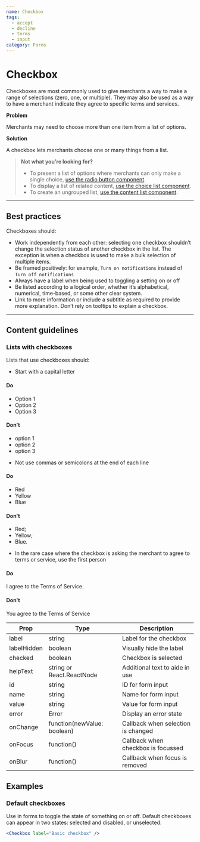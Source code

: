 ```yaml
---
name: Checkbox
tags:
  - accept
  - decline
  - terms
  - input
category: Forms
---
```


# Checkbox

Checkboxes are most commonly used to give merchants a way to make a range of selections (zero, one, or multiple). They may also be used as a way to have a merchant indicate they agree to specific terms and services.

**Problem**

Merchants may need to choose more than one item from a list of options.

**Solution**

A checkbox lets merchants choose one or many things from a list.

> **Not what you’re looking for?**
>* To present a list of options where merchants can only make a single choice, [use the radio button component](/components/forms/radio-button).
>* To display a list of related content, [use the choice list component](/components/forms/choice-list).
>* To create an ungrouped list, [use the content list component](/components/tables-and-lists/list).

---

## Best practices

Checkboxes should:

* Work independently from each other: selecting one checkbox shouldn’t change
the selection status of another checkbox in the list. The exception is when a
checkbox is used to make a bulk selection of multiple items.
* Be framed positively: for example, `Turn on notifications` instead of
`Turn off notifications`
* Always have a label when being used to toggling a setting on or off
* Be listed according to a logical order, whether it’s alphabetical, numerical,
time-based, or some other clear system.
* Link to more information or include a subtitle as required to provide more
explanation. Don’t rely on tooltips to explain a checkbox.

---

## Content guidelines

### Lists with checkboxes

Lists that use checkboxes should:

* Start with a capital letter

<!-- usageblock -->
#### Do
- Option 1
- Option 2
- Option 3

#### Don't
- option 1
- option 2
- option 3
<!-- end -->

* Not use commas or semicolons at the end of each line

<!-- usageblock -->
#### Do
- Red
- Yellow
- Blue

#### Don't
- Red;
- Yellow;
- Blue.
<!-- end -->

* In the rare case where the checkbox is asking the merchant to agree to terms
or service, use the first person

<!-- usageblock -->
#### Do
I agree to the Terms of Service.

#### Don't
You agree to the Terms of Service
<!-- end -->

| Prop | Type | Description |
| ---- | ---- | ----------- |
| label | string | Label for the checkbox |
| labelHidden | boolean | Visually hide the label |
| checked | boolean | Checkbox is selected |
| helpText | string or React.ReactNode | Additional text to aide in use |
| id | string | ID for form input |
| name | string | Name for form input |
| value | string | Value for form input |
| error | Error | Display an error state |
| onChange | function(newValue: boolean) | Callback when selection is changed |
| onFocus | function() | Callback when checkbox is focussed |
| onBlur | function() | Callback when focus is removed |

## Examples

### Default checkboxes

Use in forms to toggle the state of something on or off. Default checkboxes can appear in two states: selected and disabled, or unselected.

```jsx
<Checkbox label="Basic checkbox" />
```
